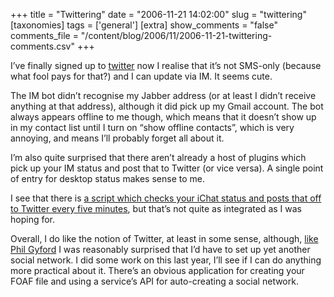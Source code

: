 +++
title = "Twittering"
date = "2006-11-21 14:02:00"
slug = "twittering"
[taxonomies]
tags = ['general']
[extra]
show_comments = "false"
comments_file = "/content/blog/2006/11/2006-11-21-twittering-comments.csv"
+++

I’ve finally signed up to [twitter](http://twitter.com/pip) now I realise that it’s not SMS-only (because what fool pays for that?) and I can update via IM. It seems cute.

The IM bot didn’t recognise my Jabber address (or at least I didn’t receive anything at that address), although it did pick up my Gmail account. The bot always appears offline to me though, which means that it doesn’t show up in my contact list until I turn on “show offline contacts”, which is very annoying, and means I’ll probably forget all about it.

I’m also quite surprised that there aren’t already a host of plugins which pick up your IM status and post that to Twitter (or vice versa). A single point of entry for desktop status makes sense to me.

I see that there is [a script which checks your iChat status and posts that off to Twitter every five minutes](http://www.tikirobot.net/wp/2006/09/24/updating-twitter-via-ichat-or-aim-status-message/ "Updating Twitter via iChat or AIM status message"), but that’s not quite as integrated as I was hoping for.

Overall, I do like the notion of Twitter, at least in some sense, although, [like Phil Gyford](http://www.gyford.com/phil/writing/2006/11/19/your_single_soci.php) I was reasonably surprised that I’d have to set up yet another social network. I did some work on this last year, I’ll see if I can do anything more practical about it. There’s an obvious application for creating your FOAF file and using a service’s API for auto-creating a social network.
